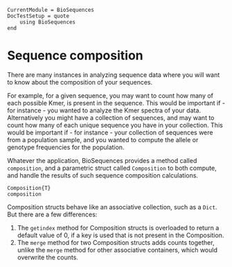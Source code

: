 ```@meta
CurrentModule = BioSequences
DocTestSetup = quote
    using BioSequences
end
```

# Sequence composition

There are many instances in analyzing sequence data where you will want to
know about the composition of your sequences.

For example, for a given sequence, you may want to count how many of each
possible Kmer, is present in the sequence. This would be important if - for
instance - you wanted to analyze the Kmer spectra of your data.
Alternatively you might have a collection of sequences, and may want to count
how many of each unique sequence you have in your collection. This would be
important if - for instance - your collection of sequences were from a
population sample, and you wanted to compute the allele or genotype frequencies
for the population.

Whatever the application, BioSequences provides a method called `composition`,
and a parametric struct called `Composition` to both compute, and handle the
results of such sequence composition calculations.

```@docs
Composition{T}
composition
```

Composition structs behave like an associative collection, such as a `Dict`.
But there are a few differences:

1. The `getindex` method for Composition structs is overloaded to return a default
   value of 0, if a key is used that is not present in the Composition.
2. The `merge` method for two Composition structs adds counts together, unlike
   the `merge` method for other associative containers, which would overwrite
   the counts.
